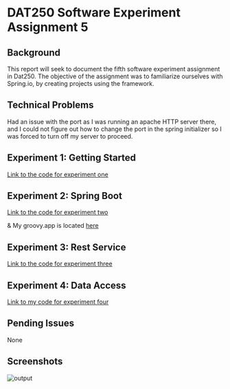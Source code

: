 # DAT250 Software Experiment Assignment 5
## Background
This report will seek to document the fifth software experiment assignment in Dat250. The objective of the assignment was to familiarize ourselves 
with Spring.io, by creating projects using the framework.

## Technical Problems
Had an issue with the port as I was running an apache HTTP server there, and I could not figure out how to change the port in the spring initializer so I was forced to turn off my server to proceed.

## Experiment 1: Getting Started
[Link to the code for experiment one](https://github.com/bigmantobs/Software-Experiment-5-p1)

## Experiment 2: Spring Boot
[Link to the code for experiment two](https://github.com/bigmantobs/-Software-Experiment-5-p2)

& My groovy.app is located [here](https://github.com/bigmantobs/-Software-Experiment-5-p2/tree/main/complete/src/main/java/com/example/springboot)

## Experiment 3: Rest Service
[Link to the code for experiment three](https://github.com/bigmantobs/gs-rest-service)

## Experiment 4: Data Access
[Link to my code for experiment four](https://github.com/bigmantobs/gs-accessing-data-jpa)

## Pending Issues
None

## Screenshots
![output](https://i.imgur.com/2K23XSv.png)
